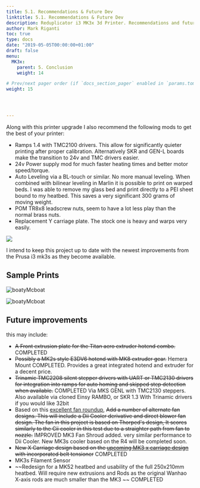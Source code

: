 ```yaml
---
title: 5.1. Recommendations & Future Dev
linktitle: 5.1. Recommendations & Future Dev
description: Reduplicator i3 MK3x 3d Printer. Recommendations and future dev  by Mark riganti
author: Mark Riganti
toc: true
type: docs
date: "2019-05-05T00:00:00+01:00"
draft: false
menu:
  MK3x:
    parent: 5. Conclusion
    weight: 14

# Prev/next pager order (if `docs_section_pager` enabled in `params.toml`)
weight: 15




---
```


Along with this printer upgrade I also recommend the following mods to get the best of your printer:
- Ramps 1.4 with TMC2100 drivers. This allow for significantly quieter printing after proper calibration. Alternatively SKR and GEN-L boards make the transition to 24v and TMC drivers easier.
- 24v Power supply mod for much faster heating times and better motor speed/torque.
- Auto Leveling via a BL-touch or similar. No more manual leveling. When combined with bilinear leveling in Marlin it is possible to print on warped beds. I was able to remove my glass bed and print directly to a PEI sheet bound to my heatbed. This saves a very significant 300 grams of moving weight.
- POM TR8x8 leadscrew nuts, seem to have a lot less play than the normal brass nuts.
- Replacement Y carriage plate. The stock one is heavy and warps very easily.

![](https://github.com/OmNomNomagon/ReDuplicator-MK2sx/blob/master/Pics/1%20Glamor%20Shots/Close.jpg?raw=true)

I intend to keep this project up to date with the newest improvements from the Prusa i3 mk3s as they become available.


## Sample Prints

![boatyMcboat](https://raw.githubusercontent.com/OmNomNomagon/ReDuplicator-MK2sx/master/Pics/1%20Glamor%20Shots/boaty2.JPG)

![boatyMcboat](https://raw.githubusercontent.com/OmNomNomagon/ReDuplicator-MK2sx/master/Pics/1%20Glamor%20Shots/samplePrints.JPG)


## Future improvements 

this may include:
- ~~A Front extrusion plate for the Titan aero extruder hotend combo.~~ COMPLETED
- ~~Possibly a MK2s style E3DV6 hotend with MK8 extruder gear.~~ Hemera Mount COMPLETED. Provides a great integrated hotend and extruder for a decent price.
- ~~Trinamic TMC2208 silent stepper drivers with UART or TMC2130 drivers for integration into ramps for auto homing and skipped step detection when available.~~ COMPLETED Via MKS GENL with TMC2130 steppers. Also available via cloned Einsy RAMBO, or SKR 1.3 With Trinamic drivers if you would like 32bit
- Based on this [excellent fan roundup](https://www.reddit.com/r/3Dprinting/comments/7kexdv/a_nearly_comprehensive_study_of_cooling_fans_and/), ~~Add a number of alternate fan designs. This will include a Dii Cooler derivative and direct blower fan design. The fan in this project is based on Thorped's design, It scores similarly to the Cii cooler in this test due to a straighter path from fan to nozzle.~~ IMPROVED MK3 Fan Shroud added. very similar performance to Dii Cooler. New MK3s cooler based on the R4 will be completed soon.
- ~~New X Carriage design based on the [upcoming MK3 x carriage design](https://www.prusaprinters.org/original-prusa-i3-mk3-2-months/) with incorporated belt tensioner~~ COMPLETED
- MK3s Filament Sensor
- ~~Redesign for a MK52 heatbed and usability of the full 250x210mm heatbed. Will require new extrusions and Rods as the original Wanhao X-axis rods are much smaller than the MK3 ~~ COMPLETED